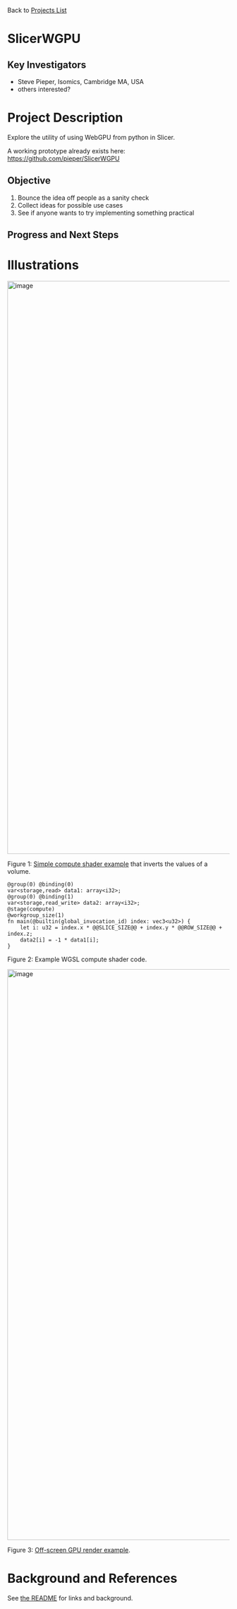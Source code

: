 Back to [Projects List](../../README.md#ProjectsList)

# SlicerWGPU

## Key Investigators

- Steve Pieper, Isomics, Cambridge MA, USA
- others interested?

# Project Description

Explore the utility of using WebGPU from python in Slicer.

A working prototype already exists here: https://github.com/pieper/SlicerWGPU

## Objective

1. Bounce the idea off people as a sanity check
2. Collect ideas for possible use cases
3. See if anyone wants to try implementing something practical

## Progress and Next Steps

# Illustrations

<img width="1298" alt="image" src="https://user-images.githubusercontent.com/126077/175835831-a052d131-bdc3-4cb6-90b6-de5c2d0d0659.png">

Figure 1: [Simple compute shader example](https://github.com/pieper/SlicerWGPU/blob/main/Experiments/slicer-compute.py) that inverts the values of a volume.

```
@group(0) @binding(0)
var<storage,read> data1: array<i32>;
@group(0) @binding(1)
var<storage,read_write> data2: array<i32>;
@stage(compute)
@workgroup_size(1)
fn main(@builtin(global_invocation_id) index: vec3<u32>) {
    let i: u32 = index.x * @@SLICE_SIZE@@ + index.y * @@ROW_SIZE@@ + index.z;
    data2[i] = -1 * data1[i];
}
```
Figure 2: Example WGSL compute shader code.

<img width="1293" alt="image" src="https://user-images.githubusercontent.com/126077/175835810-0bb72ccf-91b7-4b0f-87ee-207ea01fff41.png">

Figure 3: [Off-screen GPU render example](https://github.com/pieper/SlicerWGPU/blob/main/Experiments/slicer-render.py).

# Background and References
See [the README](https://github.com/pieper/SlicerWGPU) for links and background.
